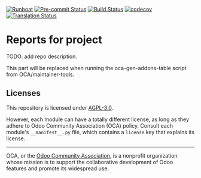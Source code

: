 
[![Runboat](https://img.shields.io/badge/runboat-Try%20me-875A7B.png)](https://runboat.odoo-community.org/builds?repo=OCA/project-reporting&target_branch=16.0)
[![Pre-commit Status](https://github.com/OCA/project-reporting/actions/workflows/pre-commit.yml/badge.svg?branch=16.0)](https://github.com/OCA/project-reporting/actions/workflows/pre-commit.yml?query=branch%3A16.0)
[![Build Status](https://github.com/OCA/project-reporting/actions/workflows/test.yml/badge.svg?branch=16.0)](https://github.com/OCA/project-reporting/actions/workflows/test.yml?query=branch%3A16.0)
[![codecov](https://codecov.io/gh/OCA/project-reporting/branch/16.0/graph/badge.svg)](https://codecov.io/gh/OCA/project-reporting)
[![Translation Status](https://translation.odoo-community.org/widgets/project-reporting-16-0/-/svg-badge.svg)](https://translation.odoo-community.org/engage/project-reporting-16-0/?utm_source=widget)

<!-- /!\ do not modify above this line -->

# Reports for project

TODO: add repo description.

<!-- /!\ do not modify below this line -->

<!-- prettier-ignore-start -->

[//]: # (addons)

This part will be replaced when running the oca-gen-addons-table script from OCA/maintainer-tools.

[//]: # (end addons)

<!-- prettier-ignore-end -->

## Licenses

This repository is licensed under [AGPL-3.0](LICENSE).

However, each module can have a totally different license, as long as they adhere to Odoo Community Association (OCA)
policy. Consult each module's `__manifest__.py` file, which contains a `license` key
that explains its license.

----
OCA, or the [Odoo Community Association](http://odoo-community.org/), is a nonprofit
organization whose mission is to support the collaborative development of Odoo features
and promote its widespread use.
